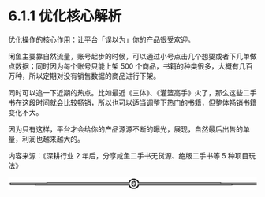 # 6.1.1 优化核心解析

优化操作的核心作用：让平台「误以为」你的产品很受欢迎。

闲鱼主要靠自然流量，账号起步的时候，可以通过小号点击几个想要或者下几单做点数据；同时因为每个账号只能上架 500 个商品，书籍的种类很多，大概有几百万种，所以定期对没有销售数据的商品进行下架。

同时可以追一下近期的热点。比如最近《三体》、《灌篮高手》火了，那么这些二手书在这段时间就会比较畅销，所以也可以适当调整下热门的书籍，但整体畅销书籍变化不大。

因为只有这样，平台才会给你的产品源源不断的曝光，展现，自然最后出售的单量，利润也越来越大的。

内容来源：《深耕行业 2 年后，分享咸鱼二手书无货源、绝版二手书等 5 种项目玩法》

![](img/ab7dc6b1e88a35f9e4a63d42b13ad5e2.png)